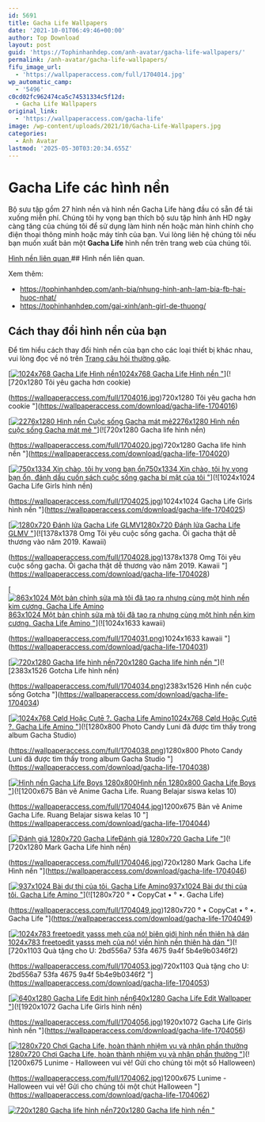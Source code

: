 ```yaml
---
id: 5691
title: Gacha Life Wallpapers
date: '2021-10-01T06:49:46+00:00'
author: Top Download
layout: post
guid: 'https://Tophinhanhdep.com/anh-avatar/gacha-life-wallpapers/'
permalink: /anh-avatar/gacha-life-wallpapers/
fifu_image_url:
  - 'https://wallpaperaccess.com/full/1704014.jpg'
wp_automatic_camp:
  - '5496'
c0cd02fc962474ca5c74531334c5f12d:
  - Gacha Life Wallpapers
original_link:
  - 'https://wallpaperaccess.com/gacha-life'
image: /wp-content/uploads/2021/10/Gacha-Life-Wallpapers.jpg
categories:
  - Ảnh Avatar
lastmod: '2025-05-30T03:20:34.655Z'
---
```

# Gacha Life các hình nền

Bộ sưu tập gồm 27 hình nền và hình nền Gacha Life hàng đầu có sẵn để tải xuống miễn phí. Chúng tôi hy vọng bạn thích bộ sưu tập hình ảnh HD ngày càng tăng của chúng tôi để sử dụng làm hình nền hoặc màn hình chính cho điện thoại thông minh hoặc máy tính của bạn. Vui lòng liên hệ chúng tôi nếu bạn muốn xuất bản một **Gacha Life** hình nền trên trang web của chúng tôi.

[Hình nền liên quan ](#related) ## Hình nền liên quan.

   
 Xem thêm:

   
- <https://tophinhanhdep.com/anh-bia/nhung-hinh-anh-lam-bia-fb-hai-huoc-nhat/>
- <https://tophinhanhdep.com/gai-xinh/anh-girl-de-thuong/>

## Cách thay đổi hình nền của bạn

Để tìm hiểu cách thay đổi hình nền của bạn cho các loại thiết bị khác nhau, vui lòng đọc về nó trên [Trang câu hỏi thường gặp](https://tophinhanhdep.com/faq/).

  
[[![1024x768 Gacha Life Hình nền](https://wallpaperaccess.com/full/1704014.jpg)1024x768 Gacha Life Hình nền "](https://wallpaperaccess.com/download/gacha-life-1704014)](![720x1280 Tôi yêu gacha hơn cookie)

(https://wallpaperaccess.com/full/1704016.jpg)720x1280 Tôi yêu gacha hơn cookie "](https://wallpaperaccess.com/download/gacha-life-1704016)

[[![2276x1280 Hình nền Cuộc sống Gacha mát mẻ](https://wallpaperaccess.com/full/1704018.jpg)2276x1280 Hình nền cuộc sống Gacha mát mẻ "](https://wallpaperaccess.com/download/gacha-life-1704018)](![720x1280 Gacha life hình nền)

(https://wallpaperaccess.com/full/1704020.jpg)720x1280 Gacha life hình nền "](https://wallpaperaccess.com/download/gacha-life-1704020)

[[![750x1334 Xin chào, tôi hy vọng bạn ổn](https://wallpaperaccess.com/full/1704023.png)750x1334 Xin chào, tôi hy vọng bạn ổn, đánh dấu cuốn sách cuộc sống gacha bí mật của tôi "](https://wallpaperaccess.com/download/gacha-life-1704023)](![1024x1024 Gacha Life Girls hình nền)

(https://wallpaperaccess.com/full/1704025.jpg)1024x1024 Gacha Life Girls hình nền "](https://wallpaperaccess.com/download/gacha-life-1704025)

[[![1280x720 Đánh lửa Gacha Life GLMV](https://wallpaperaccess.com/full/1704026.jpg)1280x720 Đánh lửa Gacha Life GLMV "](https://wallpaperaccess.com/download/gacha-life-1704026)](![1378x1378 Omg Tôi yêu cuộc sống gacha.  Ôi gacha thật dễ thương vào năm 2019. Kawaii)

(https://wallpaperaccess.com/full/1704028.jpg)1378x1378 Omg Tôi yêu cuộc sống gacha. Ôi gacha thật dễ thương vào năm 2019. Kawaii "](https://wallpaperaccess.com/download/gacha-life-1704028)

[[![863x1024 Một bản chỉnh sửa mà tôi đã tạo ra nhưng cùng một hình nền kim cương.  Gacha Life Amino](https://wallpaperaccess.com/full/1704030.jpg)863x1024 Một bản chỉnh sửa mà tôi đã tạo ra nhưng cùng một hình nền kim cương. Gacha Life Amino "](https://wallpaperaccess.com/download/gacha-life-1704030)](![1024x1633 kawaii)

(https://wallpaperaccess.com/full/1704031.png)1024x1633 kawaii "](https://wallpaperaccess.com/download/gacha-life-1704031)

[[![720x1280 Gacha life hình nền](https://wallpaperaccess.com/full/1704032.jpg)720x1280 Gacha life hình nền "](https://wallpaperaccess.com/download/gacha-life-1704032)](![2383x1526 Gotcha Life hình nền)

(https://wallpaperaccess.com/full/1704034.png)2383x1526 Hình nền cuộc sống Gotcha "](https://wallpaperaccess.com/download/gacha-life-1704034)

[[![1024x768 Cøld Hoặc Çutē ?.  Gacha Life Amino](https://wallpaperaccess.com/full/1704035.jpg)1024x768 Cøld Hoặc Çutē ?. Gacha Life Amino "](https://wallpaperaccess.com/download/gacha-life-1704035)](![1280x800 Photo Candy Luni đã được tìm thấy trong album Gacha Studio)

(https://wallpaperaccess.com/full/1704038.png)1280x800 Photo Candy Luni đã được tìm thấy trong album Gacha Studio "](https://wallpaperaccess.com/download/gacha-life-1704038)

[[![Hình nền Gacha Life Boys 1280x800](https://wallpaperaccess.com/full/1704041.png)Hình nền 1280x800 Gacha Life Boys "](https://wallpaperaccess.com/download/gacha-life-1704041)](![1200x675 Bản vẽ Anime Gacha Life.  Ruang Belajar siswa kelas 10)

(https://wallpaperaccess.com/full/1704044.jpg)1200x675 Bản vẽ Anime Gacha Life. Ruang Belajar siswa kelas 10 "](https://wallpaperaccess.com/download/gacha-life-1704044)

[[![Đánh giá 1280x720 Gacha Life](https://wallpaperaccess.com/full/1704045.jpg)Đánh giá 1280x720 Gacha Life "](https://wallpaperaccess.com/download/gacha-life-1704045)](![720x1280 Mark Gacha Life hình nền)

(https://wallpaperaccess.com/full/1704046.jpg)720x1280 Mark Gacha Life Hình nền "](https://wallpaperaccess.com/download/gacha-life-1704046)

[[![937x1024 Bài dự thi của tôi.  Gacha Life Amino](https://wallpaperaccess.com/full/1704047.jpg)937x1024 Bài dự thi của tôi. Gacha Life Amino "](https://wallpaperaccess.com/download/gacha-life-1704047)](![1280x720 ° • CopyCat • ° •.  Gacha Life)

(https://wallpaperaccess.com/full/1704049.jpg)1280x720 ° • CopyCat • ° •. Gacha Life "](https://wallpaperaccess.com/download/gacha-life-1704049)

[[![1024x783 freetoedit yasss meh của nó!  biên giới hình nền thiên hà dán](https://wallpaperaccess.com/full/1704051.jpg)1024x783 freetoedit yasss meh của nó! viền hình nền thiên hà dán "](https://wallpaperaccess.com/download/gacha-life-1704051)](![720x1103 Quà tặng cho U: 2bd556a7 53fa 4675 9a4f 5b4e9b0346f2)

(https://wallpaperaccess.com/full/1704053.jpg)720x1103 Quà tặng cho U: 2bd556a7 53fa 4675 9a4f 5b4e9b0346f2 "](https://wallpaperaccess.com/download/gacha-life-1704053)

[[![640x1280 Gacha Life Edit hình nền](https://wallpaperaccess.com/full/1704054.jpg)640x1280 Gacha Life Edit Wallpaper "](https://wallpaperaccess.com/download/gacha-life-1704054)](![1920x1072 Gacha Life Girls hình nền)

(https://wallpaperaccess.com/full/1704056.jpg)1920x1072 Gacha Life Girls hình nền "](https://wallpaperaccess.com/download/gacha-life-1704056)

[[![1280x720 Chơi Gacha Life, hoàn thành nhiệm vụ và nhận phần thưởng](https://wallpaperaccess.com/full/1704058.jpg)1280x720 Chơi Gacha Life, hoàn thành nhiệm vụ và nhận phần thưởng "](https://wallpaperaccess.com/download/gacha-life-1704058)](![1200x675 Lunime - Halloween vui vẻ!  Gửi cho chúng tôi một số Halloween)

(https://wallpaperaccess.com/full/1704062.jpg)1200x675 Lunime - Halloween vui vẻ! Gửi cho chúng tôi một chút Halloween "](https://wallpaperaccess.com/download/gacha-life-1704062)

[![720x1280 Gacha life hình nền](https://wallpaperaccess.com/full/1704063.jpg)720x1280 Gacha life hình nền " ](https://wallpaperaccess.com/download/gacha-life-1704063)
